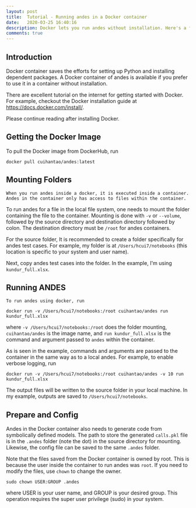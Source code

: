```yaml
---
layout: post
title:  Tutorial - Running andes in a Docker container
date:   2020-03-25 16:40:16
description: Docker lets you run andes without installation. Here's a few notes on folder mounting.
comments: true
---
```


## Introduction

Docker container saves the efforts for setting up Python and installing dependent packages. A Docker container of andes is available if you prefer to use it in a container without installation.

There are excellent tutorial on the internet for getting started with Docker. For example, checkout the Docker installation guide at <https://docs.docker.com/install/>.

Please continue reading after installing Docker.

## Getting the Docker Image
To pull the Docker image from DockerHub, run

```
docker pull cuihantao/andes:latest
```

## Mounting Folders
    When you run andes inside a docker, it is executed inside a container. Andes in the container only has access to files within the container. 

To run andes for a file in the local file system, one needs to mount the folder containing the file to the container. Mounting is done with `-v` or `--volume`, followed by the source directory and destination directory followed by colon. The destination directory must be `/root` for andes containers.

For the source folder, It is recommended to create a folder specifically for andes test cases. For example, my folder is at `/Users/hcui7/notebooks` (this location is specific to your system and user name). 

Next, copy andes test cases into the folder. In the example, I'm using `kundur_full.xlsx`.

## Running ANDES
    To run andes using docker, run

```
docker run -v /Users/hcui7/notebooks:/root cuihantao/andes run kundur_full.xlsx
```

where `-v /Users/hcui7/notebooks:/root` does the folder mounting, `cuihantao/andes` is the image name, and `run kundur_full.xlsx` is the command and argument passed to `andes` within the container.

As is seen in the example, commands and arguments are passed to the container in the same way as to a local andes. For example, to enable verbose logging, run

```
docker run -v /Users/hcui7/notebooks:/root cuihantao/andes -v 10 run kundur_full.xlsx
```

The output files will be written to the source folder in your local machine. In my example, outputs are saved to `/Users/hcui7/notebooks`.

## Prepare and Config

Andes in the Docker container also needs to generate code from symbolically defined models. The path to store the generated `calls.pkl` file is in the `.andes` folder (note the dot) in the source directory for mounting. Likewise, the config file can be saved to the same `.andes` folder.

Note that the files saved from the Docker container is owned by root. This is because the user inside the container to run andes was `root`. If you need to modify the files, use `chown` to change the owner. 

```
sudo chown USER:GROUP .andes
```

where USER is your user name, and GROUP is your desired group. This operation requires the super user privilege (sudo) in your system. 


